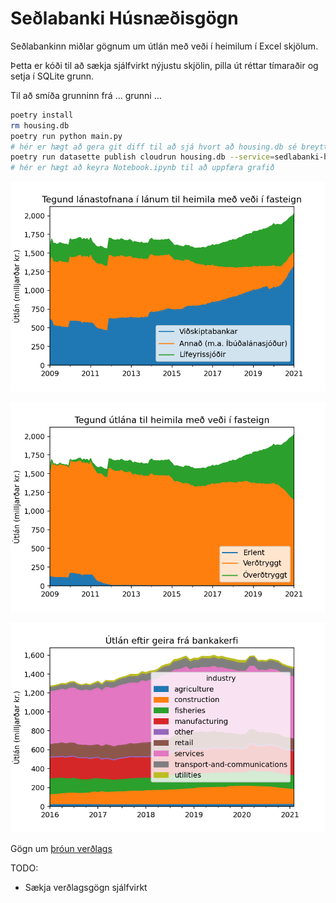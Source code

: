 # Seðlabanki Húsnæðisgögn

Seðlabankinn miðlar gögnum um útlán með veði í heimilum í Excel skjölum.

Þetta er kóði til að sækja sjálfvirkt nýjustu skjölin, pilla út réttar tímaraðir
og setja í SQLite grunn.

Til að smíða grunninn frá … grunni …

```bash
poetry install
rm housing.db
poetry run python main.py
# hér er hægt að gera git diff til að sjá hvort að housing.db sé breytt eða ekki
poetry run datasette publish cloudrun housing.db --service=sedlabanki-housing
# hér er hægt að keyra Notebook.ipynb til að uppfæra grafið
```

![](./graphs/indexation.png)

![](./graphs/type.png)

![](./graphs/business.png)

Gögn um [þróun verðlags](https://px.hagstofa.is/pxis/pxweb/is/Efnahagur/Efnahagur__visitolur__1_vnv__1_vnv/VIS01000.px)

TODO:

- Sækja verðlagsgögn sjálfvirkt
